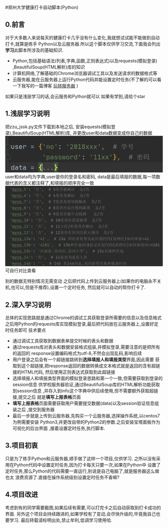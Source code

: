 #郑州大学健康打卡自动脚本(Python)
## 0.前言
对于大多数人来说每天的健康打卡几乎没有什么变化,我就想试试能不能做到自动打卡,就算是练手
Python以及云服务器.所以这个脚本仅供学习交流,下面我会列出**学习**此脚本所涉及的基础知识.
- Python,包括基础语法(列表,字典,函数,正则表达式)以及requests(模拟登录)
,BeautifulSoup(HTML解析)库的知识
- 计算机网络,了解基础的Chrome浏览器调试工具以及发送请求的数据格式等
- 云服务器,能在云服务器上运行Python代码并能设置定时任务(不了解的可以看一下我写的一篇博客
[玩转服务器](https://editor.csdn.net/md/?articleId=107212739) )

如果只是浅层学习的话,会云服务和Python就可以
如果有学到,请给个star
## 1.浅层学习说明
把zzu_jssk.py文件下载到本地之后,
安装equests(模拟登录),BeautifulSoup(HTML解析)库,
并更改user和data数据变成你自己的数据
![image](image.png)
user和data均为字典,user是你的登录名和密码,
data是最后填报的数据,每一项数据代表的含义都注释了,和填报的顺序完全一致
![image_1](image_1.png)
可自行对比查看

别的数据无特别情况无需变动
之后把代码上传到云服务器上(如果你的电脑永不关机,也可以,但是不推荐),设置一个定时任务,
然后就可以自动的帮你打卡了.

## 2.深入学习说明
总体的实现思路就是通过Chrome的调试工具获取登录所需要的信息以及信息格式
之后用Python的requests库实现模拟登录,最后把代码放在云服务器上,设置好定时任务即可
技术要点
- 通过调试工具获取到数据表单提交时候的表头和数据
- 通过requests库对表头和数据安装格式组装,并模拟登录,需要注意的是把所有的返回的
response设置编码格式为utf-8,不然会出现乱码,影响后续
- 用户登录之后会有一个超链接跳转到**选择填报人和填报类型**界面,因此需要
获取到这个超链接,把response返回的数据转换成文本格式就是返回的含有超链接的HTML代码,
然后使用正则表达式获取到此超链接
- 选择填报人和填报类型界面的模拟登录思路和第一个一致,但需要获取到登录的session信息
供学校服务器验证,通过BeautifulSoup库的HTML解析功能获取到session信息
,并存入到info这个字典中供后续使用,但不需要额外获取超链接,提交之后
就是**填写上报表格**页面
- **填写上报表格**页面需要获取用户需要提交数据(data)以及session验证信息组装之后
,提交到服务器
- 最后一步就是上传到云服务器,先购买一个云服务器,选择操作系统,以centos7为例需要安装
Python3,并更改自带的Python2的参数.之后安装宝塔面板作为可视化的后台界面
,接着设置定时任务,执行脚本.
## 3.项目初衷
只是为了练手Python和云服务器,顺手做了这样一个项目,仅供学习.
之所以没有采用在Python代码中设置定时任务,因为打卡每天只要一次,如果在Python中
设置了定时任务,那么Python的代码需要一直运行,别说是自己电脑了,就是服务器这么做也太
浪费资源了.直接在操作系统级别设置定时任务不香嘛?
## 4.项目改进
考虑到有的同学需要截图,如果后续有需要,可以打完卡之后自动获取到打卡成功的界面.
另外这个项目会持续跟进的,如果学校有了变动,会尽快升级的,毕竟我自己也要学习.
最后转载请标明出处,禁止牟利,低调学习使用哈.


